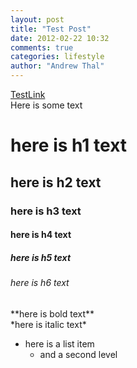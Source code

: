 ```yaml
---
layout: post
title: "Test Post"
date: 2012-02-22 10:32
comments: true
categories: lifestyle
author: "Andrew Thal"
---
```

[TestLink](testlink.html)
<br />Here is some text
<h1>here is h1 text</h1>
<h2>here is h2 text</h2>
<h3>here is h3 text</h3>
<h4>here is h4 text</h4>
<h5>here is h5 text</h5>
<h6>here is h6 text</h6>
**here is bold text**<br />
*here is italic text*
<ul>
  <li>here is a list item
    <ul><li>and a second level</li></ul></li>
  </ul>